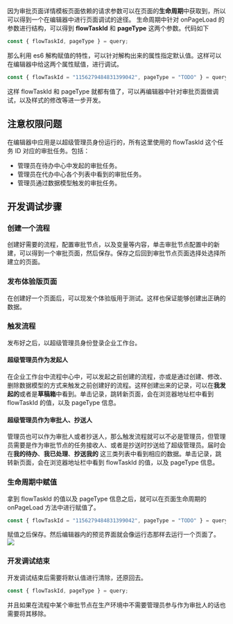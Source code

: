 因为审批页面详情模板页面依赖的请求参数可以在页面的**生命周期**中获取到，所以可以得到一个在编辑器中进行页面调试的途径。
生命周期中针对 onPageLoad 的参数进行结构，可以得到 **flowTaskId** 和 **pageType** 这两个参数。代码如下
```js
const { flowTaskId, pageType } = query;
```
那么利用 es6 解构赋值的特性，可以针对解构出来的属性指定默认值。这样可以在编辑器中给这两个属性赋值，进行调试。
```js
const { flowTaskId = "1156279484831399042", pageType = "TODO" } = query;
```
这样 flowTaskId 和 pageType 就都有值了，可以再编辑器中针对审批页面做调试，以及样式的修改等进一步开发。

## 注意权限问题
在编辑器中应用是以超级管理员身份运行的，所有这里使用的 flowTaskId 这个任务 ID 对应的审批任务。包括：
- 管理员在待办中心中发起的审批任务。
- 管理员在代办中心各个列表中看到的审批任务。
- 管理员通过数据模型触发的审批任务。

## 开发调试步骤
### 创建一个流程
创建好需要的流程，配置审批节点，以及变量等内容，单击审批节点配置中的新建，可以得到一个审批页面，然后保存。保存之后回到审批节点页面选择处选择所建立的页面。

### 发布体验版页面
在创建好一个页面后，可以现发个体验版用于测试。这样也保证能够创建出正确的数据。

### 触发流程
发布好之后，以超级管理员身份登录企业工作台。

#### 超级管理员作为发起人

在企业工作台中流程中心中，可以发起之前创建的流程，亦或是通过创建、修改、删除数据模型的方式来触发之前创建好的流程。这样创建出来的记录，可以在**我发起的**或者是**草稿箱**中看到。单击记录，跳转新页面，会在浏览器地址栏中看到 flowTaskId 的值，以及 pageType 信息。

#### 超级管理员作为审批人、抄送人

管理员也可以作为审批人或者抄送人，那么触发流程就可以不必是管理员，但管理员需要是作为审批节点的任务接收人、或者是抄送时抄送给了超级管理员。届时会在**我的待办**、**我已处理**、**抄送我的** 这三类列表中看到相应的数据。单击记录，跳转新页面，会在浏览器地址栏中看到 flowTaskId 的值，以及 pageType 信息。

### 生命周期中赋值
拿到 flowTaskId 的值以及 pageType 信息之后，就可以在页面生命周期的 onPageLoad 方法中进行赋值了。
```js
const { flowTaskId = "1156279484831399042", pageType = "TODO" } = query;
```
赋值之后保存。然后编辑器内的预览界面就会像运行态那样去运行一个页面了。
![](https://qcloudimg.tencent-cloud.cn/raw/e44f576a99d37bd067f77111c17e35ff.jpg)

### 开发调试结束
开发调试结束后需要将默认值进行清除，还原回去。
```js
const { flowTaskId, pageType } = query;
```
并且如果在流程中某个审批节点在生产环境中不需要管理员参与作为审批人的话也需要将其移除。
